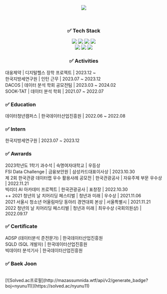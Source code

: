 <div align="center">
  <header>
    <img src="https://capsule-render.vercel.app/api?type=waving&color=6A5ACD&height=300&section=header&text=Park%20Yeonwoo&fontSize=70&fontColor=ffffff"/>
  </header>
  
  <h3>✅ Tech Stack</h3>
    <img src="https://img.shields.io/badge/Python-3766AB?style=flat-square&logo=Python&logoColor=white"/></a>
    <img src="https://img.shields.io/badge/R-276DC3?style=flat-square&logo=R&logoColor=white"/></a>
    <img src="https://img.shields.io/badge/MySQL-4479A1?style=flat-square&logo=MySQL&logoColor=white"/></a> 
    <img src="https://img.shields.io/badge/PyCharm-000000?style=flat-square&logo=PyCharm&logoColor=white"/></a> <br>
    <img src="https://img.shields.io/badge/Jupyter-F37626?style=flat-square&logo=Jupyter&logoColor=white"/></a>
    <img src="https://img.shields.io/badge/Google Colab-F9AB00?style=flat-square&logo=Google Colab&logoColor=white"/></a>
    <img src="https://img.shields.io/badge/Tableau-E97627?style=flat-square&logo=Tableau&logoColor=white"/></a>

  <h3>✅ Activities</h3>
  <div style="text-align: left;">
    대웅제약 | 디지털헬스 장학 프로젝트 | 2023.12 ~ <br>
    한국지방세연구원 | 인턴 근무 | 2023.07 ~ 2023.12 <br>
    DACOS | 데이터 분석 학회 공모전팀 | 2023.03 ~ 2024.02 <br>
    SOOK-TAT | 데이터 분석 학회 | 2021.07 ~ 2022.07 <br>

  <h3>✅ Education</h3>
  <div style="text-align: left;">
    데이터청년캠퍼스 | 한국데이터산업진흥원 | 2022.06 ~ 2022.08

  <h3>✅ Intern</h3>
  <div style="text-align: left;">
    한국지방세연구원 | 2023.07 ~ 2023.12
    
  <h3>✅ Awrards</h3>
  <div style="text-align: left;">
    2023학년도 1학기 과수석 | 숙명여자대학교 | 우등상 <br>
    FSI Data Challenge | 금융보안원 | 삼성카드대표이사상 | 2023.10.30 <br>
    제 2회 한국관광 데이터랩 우수 활용사례 공모전 | 한국관광공사 | 자유주제 부문 우수상 | 2022.11.21 <br>
    빅리더 AI 아카데미 프로젝트 | 한국관광공사 | 표창장 | 2022.10.30 <br>
    ++ 
    2021 청년의 날 치어리딩 페스티벌 | 청년과 미래 | 우수상 | 2021.11.06 <br>
    2021 서울시 청소년 어울림마당 동아리 경연대회 본상 | 서울특별시 | 2021.11.21 <br>
    2022 청년의 날 치어리딩 페스티벌 | 청년과 미래 | 최우수상 (국회의원상) | 2022.09.17 <br>

  <h3>✅ Certificate</h3>
  <div style="text-align: left;">
    ADSP (데이터분석 준전문가) | 한국데이터산업진흥원 <br>
    SQLD (SQL 개발자) | 한국데이터산업진흥원 <br>
    빅데이터 분석기사 | 한국데이터산업진흥원 <br>

  <h3>✅ Baek Joon</h3>
     <br>
    [![Solved.ac프로필](http://mazassumnida.wtf/api/v2/generate_badge?boj=nyunu11)](https://solved.ac/nyunu11)
